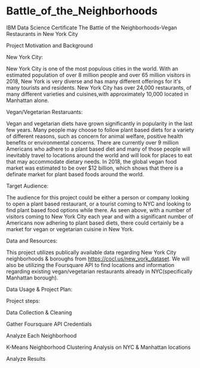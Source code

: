 # Battle_of_the_Neighborhoods
IBM Data Science Certificate 
The Battle of the Neighborhoods-Vegan Restaurants in New York City

Project Motivation and Background

New York City:

New York City is one of the most populous cities in the world. With an estimated population of over 8 million people and over 65 million visitors in 2018, New York is very diverse and has many different offerings for it's many tourists and residents. New York City has over 24,000 restaurants, of many different varieties and cuisines,with approximately 10,000 located in Manhattan alone.

Vegan/Vegetarian Restaruants:

Vegan and vegetarian diets have grown significantly in popularity in the last few years. Many people may choose to follow plant based diets for a variety of different reasons, such as concern for animal welfare, positive health benefits or environmental concerns. There are currently over 9 million Americans who adhere to a plant based diet and many of those people will inevitably travel to locations around the world and will look for places to eat that may accommodate dietary needs. In 2018, the global vegan food market was estimated to be over $12 billion, which shows that there is a definate market for plant based foods around the world.

Target Audience:

The audience for this project could be either a person or company looking to open a plant based restaurant, or a tourist coming to NYC and looking to find plant based food options while there. As seen above, with a number of visitors coming to New York City each year and with a significant number of Americans now adhering to plant based diets, there could certainly be a market for vegan or vegetarian cuisine in New York.

Data and Resources:

This project utilizes publically available data regarding New York City neighborhoods & boroughs from https://cocl.us/new_york_dataset. We will also be utilizing the Foursquare API to find locations and information regarding existing vegan/vegetarian restaurants already in NYC(specifically Manhattan borough).

Data Usage & Project Plan:

Project steps:

Data Collection & Cleaning

Gather Foursquare API Credentials

Analyze Each Neighborhood

K-Means Neighborhood Clustering Analysis on NYC & Manhattan locations

Analyze Results
